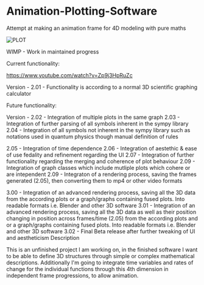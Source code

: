 # Animation-Plotting-Software
Attempt at making an animation frame for 4D modeling with pure maths

![PLOT](https://github.com/user-attachments/assets/1ab0fb48-a7a9-4a4b-b6f5-1662fd2e0d24)


WIMP - Work in maintained progress

Current functionality:

https://www.youtube.com/watch?v=Zp9j3HpRuZc

Version -
2.01 - Functionality is according to a normal 3D scientific graphing calculator

Future functionality:

Version -
2.02 - Integration of multiple plots in the same graph
2.03 - Integration of further parsing of all symbols inherent in the sympy library
2.04 - Integration of all symbols not inherent in the sympy library such as notations used in quantum physics though manual definition of rules

2.05 - Integration of time dependence
2.06 - Integration of aestethic & ease of use fedality and  refinement regarding the UI
2.07 - Integration of further functionality regarding the merging and coherence of plot behaviour
2.09 - Integration of graph classes which include mutliple plots which cohere or are intependent 
2.09 - Integraton of a rendering process, saving the frames generated (2.05), then converting them to mp4 or other video formats


3.00 - Integration of an advanced rendering process, saving all the 3D data from the according plots or a graph/graphs containing fused plots. Into readable formats i.e. Blender and other 3D software
3.01 - Integration of an advanced rendering process, saving all the 3D data as well as their position changing in position across frames/time (2.05) from the according plots and or a graph/graphs containing fused plots. Into readable formats i.e. Blender and other 3D software
3.02 - Final Beta release after further tweaking of UI and aestheticism
Description

This is an unfinished project I am working on, in the finished software I want to be able to define 3D structures through simple or complex mathematical descriptions. Additionally I'm going to integrate time variables and rates of change for the individual functions through this 4th dimension in independent frame progressions, to allow animation.
